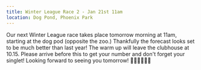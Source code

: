 ```yaml
---
title: Winter League Race 2 - Jan 21st 11am
location: Dog Pond, Phoenix Park
---
```


Our next Winter League race takes place tomorrow morning at 11am, starting at the dog pod (opposite the zoo.) Thankfully the forecast looks set to be much better than last year! The warm up will leave the clubhouse at 10.15. Please arrive before this to get your number and don't forget your singlet! Looking forward to seeing you tomorrow! 💪🏼🏃‍♀🏃🏽